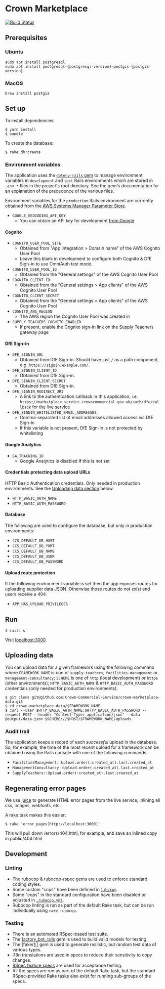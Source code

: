 # Crown Marketplace

[![Build Status](https://travis-ci.org/Crown-Commercial-Service/crown-marketplace.svg?branch=master)](https://travis-ci.org/Crown-Commercial-Service/crown-marketplace)

## Prerequisites

### Ubuntu

```
sudo apt install postgresql
sudo apt install postgresql-{postgresql-version}-postgis-{postgis-version}
```

### MacOS

```
brew install postgis
```

## Set up

To install dependencies:

    $ yarn install
    $ bundle

To create the database:

    $ rake db:create

### Environment variables

The application uses the [`dotenv-rails` gem][dotenv-rails] to manage environment variables in `development` and `test` Rails environments which are stored in `.env.*` files in the project's root directory. See the gem's documentation for an explanation of the precedence of the various files.

Environment variables for the `production` Rails environment are currently obtained from the [AWS Systems Manager Parameter Store][aws-parameter-store].

* `GOOGLE_GEOCODING_API_KEY`
  * You can obtain an API key for development [from Google][geocoding-key]

#### Cognito

* `COGNITO_USER_POOL_SITE`
  * Obtained from "App integration > Domain name" of the AWS Cognito User Pool
  * Leave this blank in development to configure both Cognito & DfE Sign-in to use OmniAuth test mode.
* `COGNITO_USER_POOL_ID`
  * Obtained from the "General settings" of the AWS Cognito User Pool
* `COGNITO_CLIENT_ID`
  * Obtained from the "General settings > App clients" of the AWS Cognito User Pool
* `COGNITO_CLIENT_SECRET`
  * Obtained from the "General settings > App clients" of the AWS Cognito User Pool
* `COGNITO_AWS_REGION`
  * The AWS region the Cognito User Pool was created in
* `SUPPLY_TEACHERS_COGNITO_ENABLED`
  * If present, enable the Cognito sign-in link on the Supply Teachers gateway page

#### DfE Sign-in

* `DFE_SIGNIN_URL`
  * Obtained from DfE Sign-in. Should have just `/` as a path component, e.g.
    `https://signin.example.com/`.
* `DFE_SIGNIN_CLIENT_ID`
  * Obtained from DfE Sign-in.
* `DFE_SIGNIN_CLIENT_SECRET`
  * Obtained from DfE Sign-in.
* `DFE_SIGNIN_REDIRECT_URI`
  * A link to the authentication callback in this application, i.e.
    `https://marketplace.service.crowncommercial.gov.uk/auth/dfe/callback` for
    the live service
* `DFE_SIGNIN_WHITELISTED_EMAIL_ADDRESSES`
  * Comma-separated list of email addresses allowed access via DfE Sign-in
  * If this variable is not present, DfE Sign-in is not protected by whitelisting

#### Google Analytics

* `GA_TRACKING_ID`
  * Google Analytics is disabled if this is not set

#### Credentials protecting data upload URLs

HTTP Basic Authentication credentials. Only needed in production environments.
See the [Uploading data section](#uploading-data) below.

* `HTTP_BASIC_AUTH_NAME`
* `HTTP_BASIC_AUTH_PASSWORD`

#### Database

The following are used to configure the database, but only in
production environments:

* `CCS_DEFAULT_DB_HOST`
* `CCS_DEFAULT_DB_PORT`
* `CCS_DEFAULT_DB_NAME`
* `CCS_DEFAULT_DB_USER`
* `CCS_DEFAULT_DB_PASSWORD`

#### Upload route protection

If the following environment variable is set then the app exposes routes for uploading
supplier data JSON. Otherwise those routes do not exist and users receive a 404.

* `APP_HAS_UPLOAD_PRIVILEGES`

## Run

    $ rails s

Visit [localhost:3000](http://localhost:3000).

## Uploading data

You can upload data for a given framework using the following command where `FRAMEWORK_NAME` is one of `supply-teachers`, `facilities-management` or `management-consultancy`; `SCHEME` is one of `http` (local development) or `https` (other environments); `HTTP_BASIC_AUTH_NAME` & `HTTP_BASIC_AUTH_PASSWORD` credentials (only needed for production environments):

```
$ git clone git@github.com:Crown-Commercial-Service/crown-marketplace-data.git
$ cd crown-marketplace-data/$FRAMEWORK_NAME
$ curl --user $HTTP_BASIC_AUTH_NAME:$HTTP_BASIC_AUTH_PASSWORD --request POST --header "Content-Type: application/json" --data @output/data.json $SCHEME://$HOST/$FRAMEWORK_NAME/uploads
```

### Audit trail

The application keeps a record of each *successful* upload in the database. So, for example, the time of the most recent upload for a framework can be obtained using the Rails console with one of the following commands:

* `FacilitiesManagement::Upload.order(:created_at).last.created_at`
* `ManagementConsultancy::Upload.order(:created_at).last.created_at`
* `SupplyTeachers::Upload.order(:created_at).last.created_at`

## Regenerating error pages

We use [juice][] to generate HTML error pages from the live service, inlining all css, images, webfonts, etc.

A rake task makes this easier:
```
$ rake 'error_pages[http://localhost:3000]'
```

This will pull down /errors/404.html, for example, and save an inlined copy in public/404.html

## Development

### Linting

* The [rubocop][] & [rubocop-rspec][] gems are used to enforce standard coding styles.
* Some custom "cops" have been defined in [`lib/cop`][lib-cop].
* Some "cops" in the standard configuration have been disabled or adjusted in [`.rubocop.yml`][rubocop-yml].
* Rubocop linting is run as part of the default Rake task, but can be run individually using `rake rubocop`.

### Testing

* There is an automated RSpec-based test suite.
* The [factory_bot_rails][] gem is used to build valid models for testing.
* The [faker][] gem is used to generate realistic, but random test data of various types.
* I18n translations are used in specs to reduce their sensitivity to copy changes.
* [RSpec feature specs][feature-specs] are used for acceptance testing.
* All the specs are run as part of the default Rake task, but the standard RSpec-provided Rake tasks also exist for running sub-groups of the specs.

[geocoding-key]: https://console.developers.google.com/flows/enableapi?apiid=geocoding_backend&keyType=SERVER_SIDE
[juice]: https://www.npmjs.com/package/juice
[dotenv-rails]: https://github.com/bkeepers/dotenv
[aws-parameter-store]: https://docs.aws.amazon.com/systems-manager/latest/userguide/systems-manager-paramstore.html
[rubocop]: https://github.com/rubocop-hq/rubocop
[rubocop-rspec]: https://github.com/rubocop-hq/rubocop-rspec
[lib-cop]: https://github.com/Crown-Commercial-Service/crown-marketplace/tree/master/lib/cop
[rubocop-yml]: https://github.com/Crown-Commercial-Service/crown-marketplace/blob/master/.rubocop.yml
[feature-specs]: https://github.com/Crown-Commercial-Service/crown-marketplace/tree/master/spec/features
[factory_bot_rails]: https://github.com/thoughtbot/factory_bot_rails
